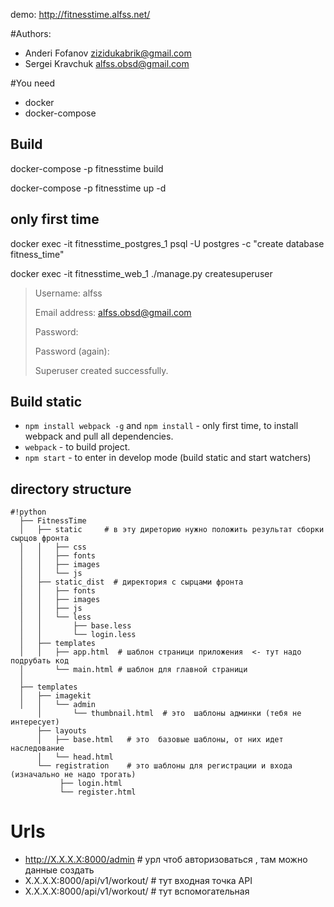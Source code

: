 demo: http://fitnesstime.alfss.net/

#Authors:
* Anderi Fofanov <zizidukabrik@gmail.com> 
* Sergei Kravchuk <alfss.obsd@gmail.com>


#You need
* docker
* docker-compose

## Build
docker-compose -p fitnesstime build

docker-compose -p fitnesstime up -d

## only first time
docker exec -it fitnesstime_postgres_1 psql -U postgres -c "create database fitness_time"

docker exec -it fitnesstime_web_1 ./manage.py createsuperuser
>Username: alfss
>
>Email address: alfss.obsd@gmail.com
>
>Password:
>
>Password (again):
>
>Superuser created successfully.

## Build static
- `npm install webpack -g` and `npm install` - only first time, to install webpack and pull all dependencies.
- `webpack` - to build project.
- `npm start` - to enter in develop mode (build static and start watchers)

## directory structure

```
#!python
  ├── FitnessTime
  │   ├── static     # в эту диреторию нужно положить результат сборки сырцов фронта
  │   │   ├── css
  │   │   ├── fonts
  │   │   ├── images
  │   │   └── js
  │   ├── static_dist  # директория с сырцами фронта
  │   │   ├── fonts
  │   │   ├── images
  │   │   ├── js
  │   │   └── less
  │   │       ├── base.less
  │   │       └── login.less
  │   ├── templates
  │   │   ├── app.html  # шаблон страници приложения  <- тут надо подрубать код
  │       └── main.html # шаблон для главной страници
  │   
  ├── templates
  │   ├── imagekit
  │   │   └── admin
      │       └── thumbnail.html  # это  шаблоны админки (тебя не интересует)
      ├── layouts
      │   ├── base.html   # это  базовые шаблоны, от них идет наследование
      │   └── head.html
      └── registration    # это шаблоны для регистрации и входа (изначально не надо трогать)
           ├── login.html
           └── register.html

```


# Urls
* http://X.X.X.X:8000/admin # урл чтоб авторизоваться , там можно данные создать
* X.X.X.X:8000/api/v1/workout/ # тут входная точка API
* X.X.X.X:8000/api/v1/workout/ # тут вспомогательная
